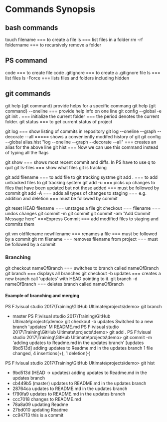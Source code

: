 # Commands Synopsis

## bash commands

touch filename === to create a file
ls === list files in a folder
rm -rf foldername === to recursively remove a folder

## PS command

code === to create file
code .gitignore === to create a .gitignore file
ls === list files
ls -Force === lists files and folders including hidden

## git commands

git help {git command} provide helps for a specific commang
git help {git command} --oneline === provide help info on one line
git config --global -e
git init . === initialize the current folder === the period denotes the current folder.
git status === to get current status of project

git log === show listing of commits in repository
git log --oneline --graph --decorate --all ===== shows a conveniently modifed history of git
git config --global alias.hist "log --oneline --graph --decorate --all"  === creates an alias for the above line
git hist === Now we can use this command instead of typing all the flags

git show === shows most recent commit and diffs.  In PS have to use q to quit
git ls-files === show what files git is tracking

git add filename === to add file to git tracking systme
git add . === to add untracked files to git tracking system
git add -u === picks up changes to files that have been updated but not those added  === must be followed by commit
git add -A === adds all types of changes to staging === e.g. addition and deletion   === must be followed by commit

git reset HEAD filename  === unstages a file
git checkout === filename === undos changes
git commit -m
git commit
git commit -am "Add Commit Message here"  ===Express Commit === add modified files to staging and commits them

git vm oldfilename newfilename === renames a file  === must be followed by a commit
git rm filename === removes filename from project  === must be followed by a commit

### Branching

git checkout nameOfBranch === switches to branch called nameOfBranch
git branch === displays all branches
git checkout -b updates === creates a new branch call 'updates' with HEAD pointing to it.
git branch -d nameOfBranch === deletes branch called nameOfBranch

#### Example of branching and merging

PS F:\visual studio 2017\Training\GitHub Ultimate\projects\demo> git branch
* master
PS F:\visual studio 2017\Training\GitHub Ultimate\projects\demo> git checkout -b updates <!-- created new branch -->
Switched to a new branch 'updates'
M       README.md
PS F:\visual studio 2017\Training\GitHub Ultimate\projects\demo> git add . <!-- added changes to staging -->
PS F:\visual studio 2017\Training\GitHub Ultimate\projects\demo> git commit -m 'adding updates to Readme.md in the updates branch'
[updates 9bd513d] adding updates to Readme.md in the updates branch
 1 file changed, 4 insertions(+), 1 deletion(-)
 <!-- now do git hist to see head points to updates branch -->
PS F:\visual studio 2017\Training\GitHub Ultimate\projects\demo> git hist
* 9bd513d (HEAD -> updates) adding updates to Readme.md in the updates branch
* cb449b5 (master) updates to README.md in the updates branch
* 28764ca updates to README.md in the updates branch
* f790fa9 updates to README.md in the updates branch
* ccc7018 changes to README.md
* 78a8a09 updating Readme
* 27bd010 updating Readme
* cc94713 this is a commit